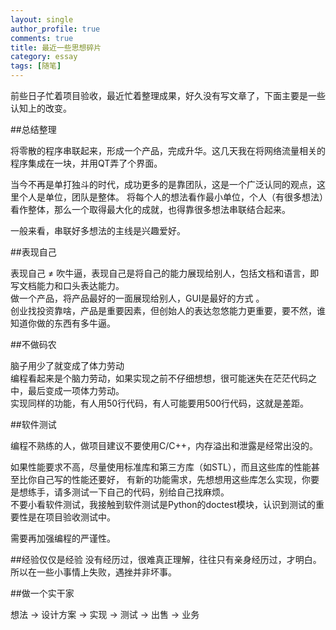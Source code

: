 ```yaml
---
layout: single
author_profile: true
comments: true
title: 最近一些思想碎片
category: essay
tags: [随笔]
---
```

前些日子忙着项目验收，最近忙着整理成果，好久没有写文章了，下面主要是一些认知上的改变。

##总结整理

将零散的程序串联起来，形成一个产品，完成升华。这几天我在将网络流量相关的程序集成在一块，并用QT弄了个界面。    

当今不再是单打独斗的时代，成功更多的是靠团队，这是一个广泛认同的观点，这里个人是单位，团队是整体。
将每个人的想法看作最小单位，个人（有很多想法）看作整体，那么一个取得最大化的成就，也得靠很多想法串联结合起来。  

一般来看，串联好多想法的主线是兴趣爱好。  

##表现自己

表现自己 ≠ 吹牛逼，表现自己是将自己的能力展现给别人，包括文档和语言，即写文档能力和口头表达能力。    
做一个产品，将产品最好的一面展现给别人，GUI是最好的方式 。  
创业找投资靠啥，产品是重要因素，但创始人的表达忽悠能力更重要，要不然，谁知道你做的东西有多牛逼。  

##不做码农

脑子用少了就变成了体力劳动   
编程看起来是个脑力劳动，如果实现之前不仔细想想，很可能迷失在茫茫代码之中，最后变成一项体力劳动。  
实现同样的功能，有人用50行代码，有人可能要用500行代码，这就是差距。  

##软件测试

编程不熟练的人，做项目建议不要使用C/C++，内存溢出和泄露是经常出没的。  

如果性能要求不高，尽量使用标准库和第三方库（如STL），而且这些库的性能甚至比你自己写的性能还要好，
有新的功能需求，先想想用这些库怎么实现，你要是想练手，请多测试一下自己的代码，别给自己找麻烦。  
不要小看软件测试，我接触到软件测试是Python的doctest模块，认识到测试的重要性是在项目验收测试中。   

需要再加强编程的严谨性。  

##经验仅仅是经验
没有经历过，很难真正理解，往往只有亲身经历过，才明白。所以在一些小事情上失败，遇挫并非坏事。

##做一个实干家

想法 -> 设计方案 -> 实现 ->  测试 -> 出售 -> 业务  


